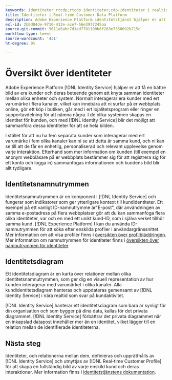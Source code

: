 ```yaml
---
keywords: identiteter rtcdp;rtcdp identiteter;cdp-identiteter i realtid
title: Identiteter i Real-time Customer Data Platform
description: Adobe Experience Platform identitetstjänst hjälper er att få en bättre bild av era kunder och deras beteende genom att knyta samman identiteter mellan olika enheter och system.
exl-id: 2b0d84de-9710-412e-ace7-56e3977245aa
source-git-commit: 5611a5abc7d1ed7781108b6f263e7550092b715d
workflow-type: tm+mt
source-wordcount: '431'
ht-degree: 0%

---
```


# Översikt över identiteter

Adobe Experience Platform [!DNL Identity Service] hjälper er att få en bättre bild av era kunder och deras beteende genom att knyta samman identiteter mellan olika enheter och system. Normalt interagerar era kunder med ert varumärke i flera kanaler, vilket kan innebära att ni surfar på er webbplats online, gör ett köp i butiken, går med i ert lojalitetsprogram eller ringer en supportavdelning för att nämna några. I de olika systemen skapas en identitet för kunden, och med [!DNL Identity Service] blir det möjligt att sammanföra dessa identiteter för att se hela bilden.

I stället för att nu ha fem separata kunder som interagerar med ert varumärke i fem olika kanaler kan ni se att detta är samma kund, och ni kan se till att de får en enhetlig, personaliserad och relevant upplevelse genom varje interaktion. Efterhand som mer information om kunden (till exempel en anonym webbläsare på er webbplats bestämmer sig för att registrera sig för ett konto och logga in) sammanfogas informationen och kundens bild blir allt tydligare.

## Identitetsnamnutrymmen

Identitetsnamnutrymmen är en komponent i [!DNL Identity Service] och fungerar som indikatorer som ger ytterligare kontext till kundidentiteter. Ett exempel på ett vanligt ID-namnutrymme är&quot;E-post&quot;, där användningen av samma e-postadress på flera webbplatser gör att du kan sammanfoga flera olika identiteter, var och en med ett unikt kund-ID, som i själva verket tillhör samma kund. [!DNL Experience Platform] I kan du använda ID-namnutrymmen för att söka efter enskilda profiler i användargränssnittet. Mer information om att visa profiler finns i [översikten över profilbläddringen](profile-browse.md). Mer information om namnutrymmen för identiteter finns i [översikten över namnutrymmen för identiteter](../../identity-service/namespaces.md).

## Identitetsdiagram

Ett identitetsdiagram är en karta över relationer mellan olika identitetsnamnutrymmen, som ger dig en visuell representation av hur kunden interagerar med varumärket i olika kanaler. Alla kundidentitetsdiagram hanteras och uppdateras gemensamt av [!DNL Identity Service] i nära realtid som svar på kundaktivitet.

[!DNL Identity Service] hanterar ett identitetsdiagram som bara är synligt för din organisation och som bygger på dina data, kallas för det privata diagrammet. [!DNL Identity Service] förbättrar det privata diagrammet när en inkapslad datapost innehåller mer än en identitet, vilket lägger till en relation mellan de identifierade identiteterna.

## Nästa steg

Identiteter, och relationerna mellan dem, definieras och upprätthålls av [!DNL Identity Service] och utnyttjas av [!DNL Real-time Customer Profile] för att skapa en fullständig bild av varje enskild kund och deras interaktioner. Mer information finns i [identitetstjänstens dokumentation](../../identity-service/home.md).
